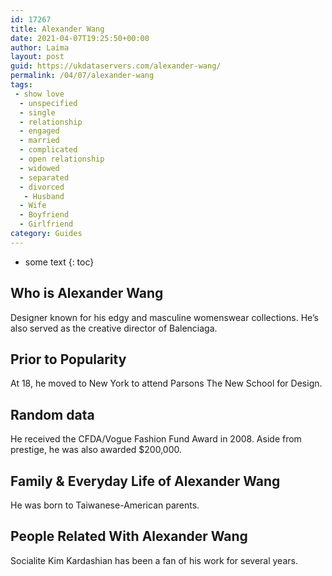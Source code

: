 ```yaml
---
id: 17267
title: Alexander Wang
date: 2021-04-07T19:25:50+00:00
author: Laima
layout: post
guid: https://ukdataservers.com/alexander-wang/
permalink: /04/07/alexander-wang
tags:
 - show love
  - unspecified
  - single
  - relationship
  - engaged
  - married
  - complicated
  - open relationship
  - widowed
  - separated
  - divorced
   - Husband
  - Wife
  - Boyfriend
  - Girlfriend
category: Guides
---
```


* some text
{: toc}


## Who is Alexander Wang
                  
                  
                  
Designer known for his edgy and masculine womenswear collections. He&#8217;s also served as the creative director of Balenciaga. 
                  
              
            
              
            
                
                
                
## Prior to Popularity
                  
                  
                  
At 18, he moved to New York to attend Parsons The New School for Design.
                  
              
            
              
            
                
                
                
## Random data
                  
                  
                  
He received the CFDA/Vogue Fashion Fund Award in 2008. Aside from prestige, he was also awarded $200,000.
                  
              
            
              
            
                
                
                
## Family & Everyday Life of Alexander Wang
                  
                  
                  
He was born to Taiwanese-American parents.
                  
              
            
              
            
                
                
                
## People Related With Alexander Wang
                  
                  
                  
Socialite Kim Kardashian has been a fan of his work for several years.
                  
              
            
              
            
                
              
            
              
              
            
            
              
            
          
          
          